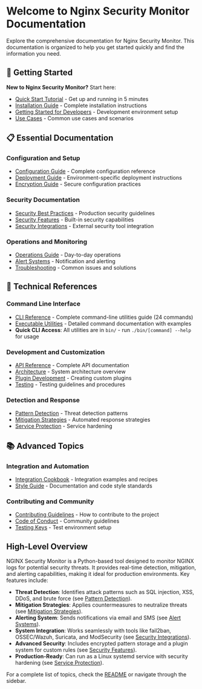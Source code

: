 # Welcome to Nginx Security Monitor Documentation

Explore the comprehensive documentation for Nginx Security Monitor. This documentation is organized to help you get started quickly and find the information you need.

## 🚀 Getting Started

**New to Nginx Security Monitor?** Start here:

- [Quick Start Tutorial](QUICK_START_TUTORIAL.md) - Get up and running in 5 minutes
- [Installation Guide](INSTALLATION.md) - Complete installation instructions
- [Getting Started for Developers](getting-started.md) - Development environment setup
- [Use Cases](USE_CASES.md) - Common use cases and scenarios

## 📋 Essential Documentation

### Configuration and Setup

- [Configuration Guide](CONFIGURATION.md) - Complete configuration reference
- [Deployment Guide](deployment/) - Environment-specific deployment instructions
- [Encryption Guide](ENCRYPTION_GUIDE.md) - Secure configuration practices

### Security Documentation

- [Security Best Practices](security/best-practices.md) - Production security guidelines
- [Security Features](SECURITY_FEATURES.md) - Built-in security capabilities
- [Security Integrations](SECURITY_INTEGRATIONS.md) - External security tool integration

### Operations and Monitoring

- [Operations Guide](OPERATIONS_GUIDE.md) - Day-to-day operations
- [Alert Systems](ALERT_SYSTEMS.md) - Notification and alerting
- [Troubleshooting](TROUBLESHOOTING.md) - Common issues and solutions

## 🔧 Technical References

### Command Line Interface

- [CLI Reference](CLI_REFERENCE.md) - Complete command-line utilities guide (24 commands)
- [Executable Utilities](../bin/README.md) - Detailed command documentation with examples
- **Quick CLI Access**: All utilities are in `bin/` - run `./bin/[command] --help` for usage

### Development and Customization

- [API Reference](API_REFERENCE.md) - Complete API documentation
- [Architecture](ARCHITECTURE.md) - System architecture overview
- [Plugin Development](PLUGIN_DEVELOPMENT.md) - Creating custom plugins
- [Testing](TESTING.md) - Testing guidelines and procedures

### Detection and Response

- [Pattern Detection](PATTERN_DETECTION.md) - Threat detection patterns
- [Mitigation Strategies](MITIGATION_STRATEGIES.md) - Automated response strategies
- [Service Protection](SERVICE_PROTECTION.md) - Service hardening

## 📚 Advanced Topics

### Integration and Automation

- [Integration Cookbook](INTEGRATION_COOKBOOK.md) - Integration examples and recipes
- [Style Guide](STYLE_GUIDE.md) - Documentation and code style standards

### Contributing and Community

- [Contributing Guidelines](CONTRIBUTING.md) - How to contribute to the project
- [Code of Conduct](CODE_OF_CONDUCT.md) - Community guidelines
- [Testing Keys](TESTING_KEYS.md) - Test environment setup

## High-Level Overview

NGINX Security Monitor is a Python-based tool designed to monitor NGINX logs for potential security threats. It provides real-time detection, mitigation, and alerting capabilities, making it ideal for production environments. Key features include:

- **Threat Detection**: Identifies attack patterns such as SQL injection, XSS, DDoS, and brute force (see [Pattern Detection](PATTERN_DETECTION.md)).
- **Mitigation Strategies**: Applies countermeasures to neutralize threats (see [Mitigation Strategies](MITIGATION_STRATEGIES.md)).
- **Alerting System**: Sends notifications via email and SMS (see [Alert Systems](ALERT_SYSTEMS.md)).
- **System Integration**: Works seamlessly with tools like fail2ban, OSSEC/Wazuh, Suricata, and ModSecurity (see [Security Integrations](SECURITY_INTEGRATIONS.md)).
- **Advanced Security**: Includes encrypted pattern storage and a plugin system for custom rules (see [Security Features](SECURITY_FEATURES.md)).
- **Production-Ready**: Can run as a Linux systemd service with security hardening (see [Service Protection](SERVICE_PROTECTION.md)).

For a complete list of topics, check the [README](README.md) or navigate through the sidebar.
